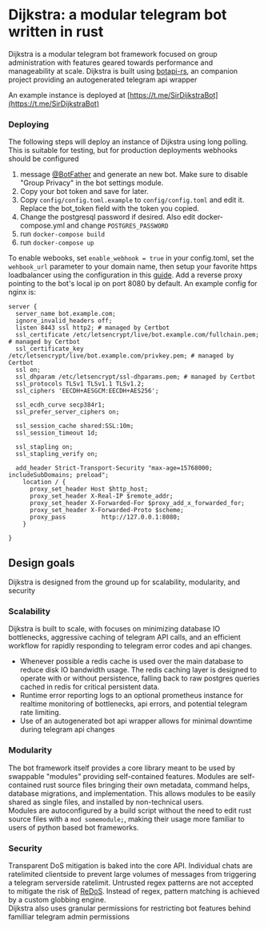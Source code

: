 # Dijkstra: a modular telegram bot written in rust

Dijkstra is a modular telegram bot framework focused on group administration
with features geared towards performance and manageability at scale. Dijkstra is built using
[botapi-rs](https://github.com/fmeef/botapi-rs), an companion project providing an 
autogenerated telegram api wrapper  

An example instance is deployed at [https://t.me/SirDijkstraBot](https://t.me/SirDijkstraBot)

### Deploying
The following steps will deploy an instance of Dijkstra using long polling. This is suitable for
testing, but for production deployments webhooks should be configured

1. message [@BotFather](https://t.me/BotFather) and generate an new bot. Make sure to disable "Group Privacy" in the
bot settings module.  
2. Copy your bot token and save for later.  
3. Copy `config/config.toml.example` to `config/config.toml` and edit it. Replace the bot_token field
with the token you copied.   
4. Change the postgresql password if desired. Also edit docker-compose.yml and change `POSTGRES_PASSWORD`  
5. run `docker-compose build`  
6. run `docker-compose up`  

To enable webooks, set `enable_webhook = true` in your config.toml, set the `wehbook_url` parameter
to your domain name, then setup your favorite https loadbalancer using the configuration in this 
[guide](https://core.telegram.org/bots/webhooks). Add a reverse proxy pointing to the bot's local ip
on port 8080 by default. An example config for nginx is:


```nginx
server {
  server_name bot.example.com;
  ignore_invalid_headers off;
  listen 8443 ssl http2; # managed by Certbot
  ssl_certificate /etc/letsencrypt/live/bot.example.com/fullchain.pem; # managed by Certbot
  ssl_certificate_key /etc/letsencrypt/live/bot.example.com/privkey.pem; # managed by Certbot
  ssl on;
  ssl_dhparam /etc/letsencrypt/ssl-dhparams.pem; # managed by Certbot
  ssl_protocols TLSv1 TLSv1.1 TLSv1.2;
  ssl_ciphers 'EECDH+AESGCM:EECDH+AES256';

  ssl_ecdh_curve secp384r1;
  ssl_prefer_server_ciphers on;

  ssl_session_cache shared:SSL:10m;
  ssl_session_timeout 1d;

  ssl_stapling on;
  ssl_stapling_verify on;

  add_header Strict-Transport-Security "max-age=15768000; includeSubDomains; preload";
    location / {
      proxy_set_header Host $http_host;
      proxy_set_header X-Real-IP $remote_addr;
      proxy_set_header X-Forwarded-For $proxy_add_x_forwarded_for;
      proxy_set_header X-Forwarded-Proto $scheme;
      proxy_pass          http://127.0.0.1:8080;
    }

}
```

## Design goals
Dijkstra is designed from the ground up for scalability, modularity, and security

### Scalability
Dijkstra is built to scale, with focuses on minimizing database IO bottlenecks, aggressive
caching of telegram API calls, and an efficient workflow for rapidly responding to telegram
error codes and api changes.  

- Whenever possible a redis cache is used over the main database to reduce disk IO
bandwidth usage. The redis caching layer is designed to operate with or without persistence, falling
back to raw postgres queries cached in redis for critical persistent data.  
- Runtime error reporting logs to an optional prometheus instance for realtime monitoring of bottlenecks,
api errors, and potential telegram rate limiting.  
- Use of an autogenerated bot api wrapper allows for minimal downtime during telegram api changes

### Modularity
The bot framework itself provides a core library meant to be used by
swappable "modules" providing self-contained features. Modules are self-contained rust source files
bringing their own metadata, command helps, database migrations, and implementation. This allows
modules to be easily shared as single files, and installed by non-technical users.  
Modules are autoconfigured by a build script without the need to edit rust source files with a
`mod somemodule;`, making their usage more familiar to users of python based bot frameworks.

### Security
Transparent DoS mitigation is baked into the core API. Individual chats are ratelimited clientside
 to prevent large volumes of messages from triggering a telegram serverside ratelimit. 
Untrusted regex patterns are not accepted to mitigate the risk of
[ReDoS](https://owasp.org/www-community/attacks/Regular_expression_Denial_of_Service_-_ReDoS).
Instead of regex, pattern matching is achieved by a custom globbing engine.  
Dijkstra also uses granular permissions for restricting bot features behind familliar telegram admin
permissions
